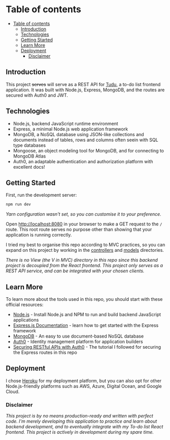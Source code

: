 # Table of contents

- [Table of contents](#table-of-contents)
  - [Introduction](#introduction)
  - [Technologies](#technologies)
  - [Getting Started](#getting-started)
  - [Learn More](#learn-more)
  - [Deployment](#deployment)
    - [Disclaimer](#disclaimer)

## Introduction

This project ~~serves~~ will serve as a REST API for [Tudu](https://github.com/ihsanashi/react-tudu), a to-do list frontend application. It was built with Node.js, Express, MongoDB, and the routes are secured with Auth0 and JWT.

## Technologies

- Node.js, backend JavaScript runtime environment
- Express, a minimal Node.js web application framework
- MongoDB, a NoSQL database using JSON-like collections and documents instead of tables, rows and columns often seein with SQL type databases
- Mongoose, an object modeling tool for MongoDB, and for connecting to MongoDB Atlas
- Auth0, an adaptable authentication and authorization platform with excellent docs!

## Getting Started

First, run the development server:

```bash
npm run dev
```

*Yarn configuration wasn't set, so you can customise it to your preference.*

Open [http://localhost:8080](http://localhost:8080) in your browser to make a GET request to the `/` route. This root route serves no purpose other than showing that your application is running correctly.

I tried my best to organise this repo according to MVC practices, so you can expand on this project by working in the [controllers](controllers) and [models](models) directories.

*There is no View (the V in MVC) directory in this repo since this backend project is decoupled from the React frontend. This project only serves as a REST API service, and can be integrated with your chosen clients.*

## Learn More

To learn more about the tools used in this repo, you should start with these official resources:

- [Node.js](https://nodejs.org/en/) - Install Node.js and NPM to run and build backend JavaScript applications
- [Express.js Documentation](https://expressjs.com/) - learn how to get started with the Express framework
- [MongoDB](https://www.mongodb.com/) - An easy to use document-based NoSQL database
- [Auth0](https://auth0.com/) - Identity management platform for application builders
- [Securing RESTful APIs with Auth0](https://auth0.com/blog/node-js-and-express-tutorial-building-and-securing-restful-apis/) - The tutorial I followed for securing the Express routes in this repo

## Deployment

I chose [Heroku](https://www.heroku.com/) for my deployment platform, but you can also opt for other Node.js-friendly platforms such as AWS, Azure, Digital Ocean, and Google Cloud.

### Disclaimer

*This project is by no means production-ready and written with perfect code. I'm merely developing this application to practice and learn about backend development, and to eventually integrate with my To-do list React frontend. This project is actively in development during my spare time.*
